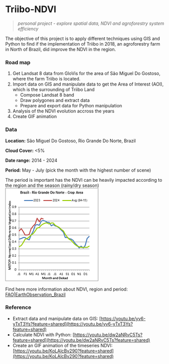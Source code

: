 # Triibo-NDVI
> *personal project - explore spatial data, NDVI and agroforestry system efficiency*

The objective of this project is to apply different techniques using GIS and Python to find if the implementation of Triibo in 2018, an agroforestry farm in North of Brazil, did improve the NDVI in the region. 

### Road map

1. Get Landsat 8 data from GloVis for the area of São Miguel Do Gostoso, where the farm Triibo is located.
2. Import data on GIS and manipulate data to get the Area of Interest (AOI), which is the surrounding of Triibo Land
     - Compose Landsat 8 band
     - Draw polygones and extract data
     - Prepare and export data for Python manipulation
6. Analysis of the NDVI evolution accross the years
7. Create GIF animation

### Data

**Location:** São Miguel Do Gostoso, Rio Grande Do Norte, Brazil

**Cloud Cover:** <5%

**Date range:** 2014 - 2024

**Period:** May - July (pick the month with the highest number of scene)

The period is important has the NDVI can be heavily impacted according to the region and the season (rainy/dry season)
![NDVI_RioGrandeNorte](images/Graph_NDVI_RioGrandeNorte.png)

Find here more information about NDVI, region and period: [FAO|EarthObservation_Brazil](https://www.fao.org/giews/earthobservation/country/index.jsp?code=BRA)

### Reference 

* Extract data and manipulate data on GIS: [https://youtu.be/yv6-yTxT3Ys?feature=shared](https://youtu.be/yv6-yTxT3Ys?feature=shared)
* Calculate NDVI with Python: [https://youtu.be/dw2aNRvC5Ts?feature=shared](https://youtu.be/dw2aNRvC5Ts?feature=shared)
* Create an GIF animation of the timeseries NDVI: [https://youtu.be/KoLAlcBv290?feature=shared](https://youtu.be/KoLAlcBv290?feature=shared)


